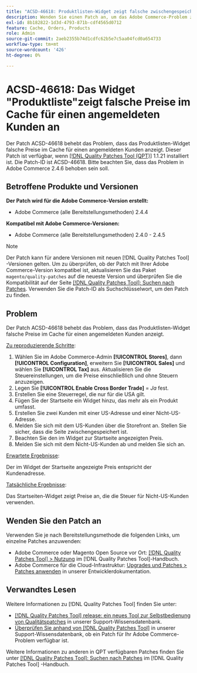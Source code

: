 ```yaml
---
title: "ACSD-46618: Produktlisten-Widget zeigt falsche zwischengespeicherte Preise für angemeldete Kunden an"
description: Wenden Sie einen Patch an, um das Adobe Commerce-Problem zu beheben, bei dem das Produktlisten-Widget falsche Preise im Cache für einen angemeldeten Kunden anzeigt.
exl-id: 8b182822-1d3d-4793-871b-cdf4565d0712
feature: Cache, Orders, Products
role: Admin
source-git-commit: 2aeb2355b74d1cdfc62b5e7c5aa04fcd0a654733
workflow-type: tm+mt
source-wordcount: '426'
ht-degree: 0%

---
```


# ACSD-46618: Das Widget &quot;Produktliste&quot;zeigt falsche Preise im Cache für einen angemeldeten Kunden an

Der Patch ACSD-46618 behebt das Problem, dass das Produktlisten-Widget falsche Preise im Cache für einen angemeldeten Kunden anzeigt. Dieser Patch ist verfügbar, wenn [[!DNL Quality Patches Tool (QPT)]](https://experienceleague.adobe.com/docs/commerce-knowledge-base/kb/announcements/commerce-announcements/magento-quality-patches-released-new-tool-to-self-serve-quality-patches.html) 1.1.21 installiert ist. Die Patch-ID ist ACSD-46618. Bitte beachten Sie, dass das Problem in Adobe Commerce 2.4.6 behoben sein soll.

## Betroffene Produkte und Versionen

**Der Patch wird für die Adobe Commerce-Version erstellt:**
* Adobe Commerce (alle Bereitstellungsmethoden) 2.4.4

**Kompatibel mit Adobe Commerce-Versionen:**
* Adobe Commerce (alle Bereitstellungsmethoden) 2.4.0 - 2.4.5

>[!NOTE]
>
>Der Patch kann für andere Versionen mit neuen [!DNL Quality Patches Tool] -Versionen gelten. Um zu überprüfen, ob der Patch mit Ihrer Adobe Commerce-Version kompatibel ist, aktualisieren Sie das Paket `magento/quality-patches` auf die neueste Version und überprüfen Sie die Kompatibilität auf der Seite [[!DNL Quality Patches Tool]: Suchen nach Patches](https://experienceleague.adobe.com/tools/commerce-quality-patches/index.html). Verwenden Sie die Patch-ID als Suchschlüsselwort, um den Patch zu finden.

## Problem

Der Patch ACSD-46618 behebt das Problem, dass das Produktlisten-Widget falsche Preise im Cache für einen angemeldeten Kunden anzeigt.

<u>Zu reproduzierende Schritte</u>:

1. Wählen Sie im Adobe Commerce-Admin **[!UICONTROL Stores]**, dann **[!UICONTROL Configuration]**, erweitern Sie **[!UICONTROL Sales]** und wählen Sie **[!UICONTROL Tax]** aus. Aktualisieren Sie die Steuereinstellungen, um die Preise einschließlich und ohne Steuern anzuzeigen.
1. Legen Sie **[!UICONTROL Enable Cross Border Trade]** = _Ja_ fest.
1. Erstellen Sie eine Steuerregel, die nur für die USA gilt.
1. Fügen Sie der Startseite ein Widget hinzu, das mehr als ein Produkt umfasst.
1. Erstellen Sie zwei Kunden mit einer US-Adresse und einer Nicht-US-Adresse.
1. Melden Sie sich mit dem US-Kunden über die Storefront an. Stellen Sie sicher, dass die Seite zwischengespeichert ist.
1. Beachten Sie den im Widget zur Startseite angezeigten Preis.
1. Melden Sie sich mit dem Nicht-US-Kunden ab und melden Sie sich an.

<u>Erwartete Ergebnisse</u>:

Der im Widget der Startseite angezeigte Preis entspricht der Kundenadresse.

<u>Tatsächliche Ergebnisse</u>:

Das Startseiten-Widget zeigt Preise an, die die Steuer für Nicht-US-Kunden verwenden.

## Wenden Sie den Patch an

Verwenden Sie je nach Bereitstellungsmethode die folgenden Links, um einzelne Patches anzuwenden:

* Adobe Commerce oder Magento Open Source vor Ort: [[!DNL Quality Patches Tool] > Nutzung](https://experienceleague.adobe.com/docs/commerce-operations/tools/quality-patches-tool/usage.html) im [!DNL Quality Patches Tool]-Handbuch.
* Adobe Commerce für die Cloud-Infrastruktur: [Upgrades und Patches > Patches anwenden](https://experienceleague.adobe.com/en/docs/commerce-cloud-service/user-guide/develop/upgrade/apply-patches) in unserer Entwicklerdokumentation.

## Verwandtes Lesen

Weitere Informationen zu [!DNL Quality Patches Tool] finden Sie unter:

* [[!DNL Quality Patches Tool] release: ein neues Tool zur Selbstbedienung von Qualitätspatches](/help/announcements/adobe-commerce-announcements/magento-quality-patches-released-new-tool-to-self-serve-quality-patches.md) in unserer Support-Wissensdatenbank.
* [Überprüfen Sie anhand von  [!DNL Quality Patches Tool]](/help/support-tools/patches-available-in-qpt-tool/check-patch-for-magento-issue-with-magento-quality-patches.md) in unserer Support-Wissensdatenbank, ob ein Patch für Ihr Adobe Commerce-Problem verfügbar ist.

Weitere Informationen zu anderen in QPT verfügbaren Patches finden Sie unter [[!DNL Quality Patches Tool]: Suchen nach Patches](https://experienceleague.adobe.com/tools/commerce-quality-patches/index.html) im [!DNL Quality Patches Tool] -Handbuch.
